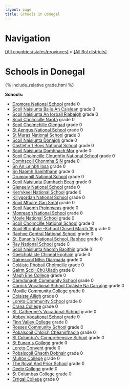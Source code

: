 ```yaml
---
layout: page
title: Schools in Donegal
---
```

# Navigation

[[All countries/states/provinces]](../..) > [[All RoI districts]](..)

# Schools in Donegal

{% include_relative grade.html %}

**Schools:**

- [Dromore National School](Dromore_National_School.md) grade 0
- [Scoil Naisiunta Baile An Caislean](Scoil_Naisiunta_Baile_An_Caislean.md) grade 0
- [Scoil Naisiunta An Iorball Riabaigh](Scoil_Naisiunta_An_Iorball_Riabaigh.md) grade 0
- [Scoil Cholmcille Naofa](Scoil_Cholmcille_Naofa.md) grade 0
- [Scoil Cholmchille Glengad](Scoil_Cholmchille_Glengad.md) grade 0
- [St Aengus National School](St_Aengus_National_School.md) grade 0
- [St Muras National School](St_Muras_National_School.md) grade 0
- [Scoil Naisiunta Donaigh](Scoil_Naisiunta_Donaigh.md) grade 0
- [Castlefin 1 Boys National School](Castlefin_1_Boys_National_School.md) grade 0
- [Scoil Naisiunta Domhnach Mor](Scoil_Naisiunta_Domhnach_Mor.md) grade 0
- [Scoil Cholmcille   Cloughfin National School](Scoil_Cholmcille___Cloughfin_National_School.md) grade 0
- [Comhscoil Chonmha S N](Comhscoil_Chonmha_S_N.md) grade 0
- [Sn An Leinbh Iosa](Sn_An_Leinbh_Iosa.md) grade 0
- [Sn Naomh Samhthann](Sn_Naomh_Samhthann.md) grade 0
- [Drumoghill National School](Drumoghill_National_School.md) grade 0
- [Scoil Naisiunta Dumhach Beag](Scoil_Naisiunta_Dumhach_Beag.md) grade 0
- [Gleneely National School](Gleneely_National_School.md) grade 0
- [Kerrykeel National School](Kerrykeel_National_School.md) grade 0
- [Killygordan National School](Killygordan_National_School.md) grade 0
- [Scoil Mhuire Gan Smál](Scoil_Mhuire_Gan_Smál.md) grade 0
- [Scoil Naomh Proinnseas](Scoil_Naomh_Proinnseas.md) grade 0
- [Monreagh National School](Monreagh_National_School.md) grade 0
- [Moyle National School](Moyle_National_School.md) grade 0
- [Scoil Cholmcille National School](Scoil_Cholmcille_National_School.md) grade 0
- [Scoil Bhrighde -School Closed March 18](Scoil_Bhrighde_-School_Closed_March_18.md) grade 0
- [Raphoe Central National School](Raphoe_Central_National_School.md) grade 0
- [St. Eunan's National School, Raphoe](St._Eunan's_National_School,_Raphoe.md) grade 0
- [Ray National School](Ray_National_School.md) grade 0
- [Scoil Naisiunta Naomh Baoithin](Scoil_Naisiunta_Naomh_Baoithin.md) grade 0
- [Gaelcholáiste Chineál Eoghain](Gaelcholáiste_Chineál_Eoghain.md) grade 0
- [Gairmscoil Mhic Diarmada](Gairmscoil_Mhic_Diarmada.md) grade 0
- [Coláiste Phobail Cholmcille](Coláiste_Phobail_Cholmcille.md) grade 0
- [Gairm Scoil Chú Uladh](Gairm_Scoil_Chú_Uladh.md) grade 0
- [Magh Ene College](Magh_Ene_College.md) grade 0
- [Carndonagh Community School](Carndonagh_Community_School.md) grade 0
- [Carrick Vocational School   Coláiste Na Carraige](Carrick_Vocational_School___Coláiste_Na_Carraige.md) grade 0
- [Moville Community College](Moville_Community_College.md) grade 0
- [Colaiste Ailigh](Colaiste_Ailigh.md) grade 0
- [Loreto Community School](Loreto_Community_School.md) grade 0
- [Crana College](Crana_College.md) grade 0
- [St. Catherine's Vocational School](St._Catherine's_Vocational_School.md) grade 0
- [Abbey Vocational School](Abbey_Vocational_School.md) grade 0
- [Finn Valley College](Finn_Valley_College.md) grade 0
- [Rosses Community School](Rosses_Community_School.md) grade 0
- [Pobalscoil Chloich Cheannfhaola](Pobalscoil_Chloich_Cheannfhaola.md) grade 0
- [St Columba's Comprehensive School](St_Columba's_Comprehensive_School.md) grade 0
- [St Eunan's College](St_Eunan's_College.md) grade 0
- [Loreto Convent](Loreto_Convent.md) grade 0
- [Pobalscoil Ghaoth Dobhair](Pobalscoil_Ghaoth_Dobhair.md) grade 0
- [Mulroy College](Mulroy_College.md) grade 0
- [The Royal And Prior School](The_Royal_And_Prior_School.md) grade 0
- [Deele College](Deele_College.md) grade 0
- [St Columbas College](St_Columbas_College.md) grade 0
- [Errigal College](Errigal_College.md) grade 0
